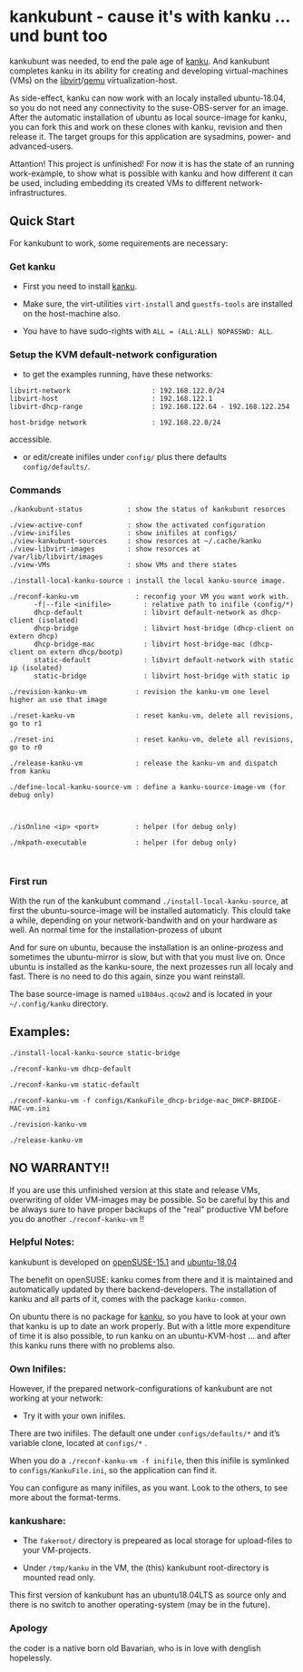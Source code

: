 # kankubunt - cause it's with kanku ... und bunt too

kankubunt was needed, to end the pale age of [kanku](https://github.com/M0ses/kanku).
And kankubunt completes kanku in its ability for creating and developing
virtual-machines (VMs) on the [libvirt](https://libvirt.org)/[qemu](https://www.qemu.org/) virtualization-host.

As side-effect, kanku can now work with an localy installed ubuntu-18.04, so
you do not need any connectivity to the suse-OBS-server for an image. After the
automatic installation of ubuntu as local source-image for kanku, you can fork
this and work on these clones with kanku, revision and then release it. The
target groups for this application are sysadmins, power- and advanced-users.

Attantion! This project is unfinished! For now it is has the state of an running
work-example, to show what is possible with kanku and how different it can be
used, including embedding its created VMs to different network-infrastructures.

## Quick Start

For kankubunt to work, some requirements are necessary:

### Get kanku

- First you need to install [kanku](https://github.com/M0ses/kanku).

- Make sure, the virt-utilities `virt-install` and `guestfs-tools` are installed on the host-machine also.

- You have to have sudo-rights with `ALL = (ALL:ALL) NOPASSWD: ALL`.

### Setup the KVM default-network configuration

- to get the examples running, have these networks:
```
libvirt-network                    : 192.168.122.0/24
libvirt-host                       : 192.168.122.1
libvirt-dhcp-range                 : 192.168.122.64 - 192.168.122.254

host-bridge network                : 192.168.22.0/24
```
accessible.

- or edit/create inifiles under `config/` plus there defaults `config/defaults/`.

### Commands

```
./kankubunt-status           : show the status of kankubunt resorces

./view-active-conf           : show the activated configuration
./view-inifiles              : show inifiles at configs/
./view-kankubunt-sources     : show resorces at ~/.cache/kanku
./view-libvirt-images        : show resorces at /var/lib/libvirt/images
./view-VMs                   : show VMs and there states

./install-local-kanku-source : install the local kanku-source image.

./reconf-kanku-vm              : reconfig your VM you want work with.
      -f|--file <inifile>        : relative path to inifile (config/*)
      dhcp-default               : libvirt default-network as dhcp-client (isolated)
      dhcp-bridge                : libvirt host-bridge (dhcp-client on extern dhcp)
      dhcp-bridge-mac            : libvirt host-bridge-mac (dhcp-client on extern dhcp/bootp)
      static-default             : libvirt default-network with static ip (isolated)
      static-bridge              : libvirt host-bridge with static ip

./revision-kanku-vm            : revision the kanku-vm one level higher an use that image

./reset-kanku-vm               : reset kanku-vm, delete all revisions, go to r1

./reset-ini                    : reset kanku-vm, delete all revisions, go to r0

./release-kanku-vm             : release the kanku-vm and dispatch from kanku

./define-local-kanku-source-vm : define a kanku-source-image-vm (for debug only)



./isOnline <ip> <port>         : helper (for debug only)

./mkpath-executable            : helper (for debug only)



```

### First run

With the run of the kankubunt command `./install-local-kanku-source`, at first
the ubuntu-source-image will be installed automaticly. This clould take a while,
depending on your network-bandwith and on your hardware as well. An normal time
for the installation-prozess of ubunt

And for sure on
ubuntu, because the installation is an online-prozess and sometimes the
ubuntu-mirror is slow, but with that you must live on. Once ubuntu is installed
as the kanku-soure, the next prozesses run all localy and fast. There is no need
to do this again, sinze you want reinstall.

The base source-image is named `u1804us.qcow2` and is located in your
`~/.config/kanku` directory.


## Examples:

```
./install-local-kanku-source static-bridge

./reconf-kanku-vm dhcp-default

./reconf-kanku-vm static-default

./reconf-kanku-vm -f configs/KankuFile_dhcp-bridge-mac_DHCP-BRIDGE-MAC-vm.ini

./revision-kanku-vm

./release-kanku-vm

```

## NO WARRANTY!!

If you are use this unfinished version at this state and release VMs,
overwriting of older VM-images may be possible. So be careful by this and be
always sure to have proper backups of the "real" productive VM before you do
another `./reconf-kanku-vm` !!

### Helpful Notes:

kankubunt is developed on [openSUSE-15.1](https://de.opensuse.org/Portal:15.1) and [ubuntu-18.04](http://releases.ubuntu.com/18.04/)

The benefit on openSUSE: kanku comes from there and it is maintained and
automatically updated by there backend-developers. The installation of kanku and
all parts of it, comes with the package `kanku-common`.

On ubuntu there is no package for [kanku](https://github.com/M0ses/kanku), so
you have to look at your own that kanku is up to date an work properly. But
with a little more expenditure of time it is also possible, to run kanku on an
ubuntu-KVM-host ... and after this kanku runs there with no problems also.

### Own Inifiles:

However, if the prepared network-configurations of kankubunt are not working
at your network:

- Try it with your own inifiles.

There are two inifiles. The default one under `configs/defaults/*` and it’s
variable clone, located at `configs/*` .

When you do a `./reconf-kanku-vm -f inifile`, then this inifile is symlinked
to `configs/KankuFile.ini`, so the application can find it.

You can configure as many inifiles, as you want. Look to the others,
to see more about the format-terms.

### kankushare:

- The `fakeroot/` directory is prepeared as local storage for upload-files to your VM-projects.

- Under `/tmp/kanku` in the VM, the (this) kankubunt root-directory is mounted read only.

This first version of kankubunt has an ubuntu18.04LTS as source only and there
is no switch to another operating-system (may be in the future).

### Apology

the coder is a native born old Bavarian, who is in love with denglish hopelessly.

